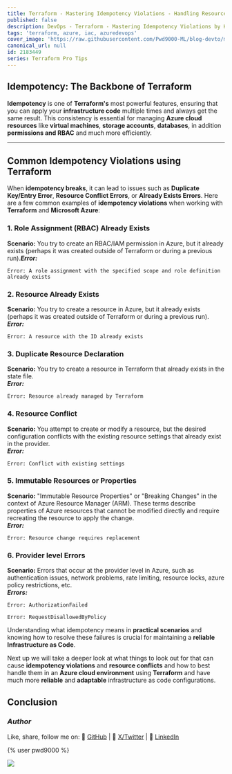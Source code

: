 ```yaml
---
title: Terraform - Mastering Idempotency Violations - Handling Resource Conflicts and Failures in Azure
published: false
description: DevOps - Terraform - Mastering Idempotency Violations by Handling Resource Conflicts and Failures in Azure
tags: 'terraform, azure, iac, azuredevops'
cover_image: 'https://raw.githubusercontent.com/Pwd9000-ML/blog-devto/main/posts/2025/DevOps-Terraform-Idempotency/assets/main-tf-tips.png'
canonical_url: null
id: 2183449
series: Terraform Pro Tips
---
```


## Idempotency: The Backbone of Terraform

**Idempotency** is one of **Terraform's** most powerful features, ensuring that you can apply your **infrastructure code** multiple times and always get the same result. This consistency is essential for managing **Azure cloud resources** like **virtual machines**, **storage accounts**, **databases**, in addition **permissions and RBAC** and much more efficiently.  

---

## Common Idempotency Violations using Terraform

When **idempotency breaks**, it can lead to issues such as **Duplicate Key/Entry Error**, **Resource Conflict Errors**, or **Already Exists Errors**. Here are a few common examples of **idempotency violations** when working with **Terraform** and **Microsoft Azure**:  

### 1. Role Assignment (RBAC) Already Exists

**Scenario:** You try to create an RBAC/IAM permission in Azure, but it already exists (perhaps it was created outside of Terraform or during a previous run).***Error:***  

  ```hcl
  Error: A role assignment with the specified scope and role definition already exists
  ```

### 2. Resource Already Exists

**Scenario:** You try to create a resource in Azure, but it already exists (perhaps it was created outside of Terraform or during a previous run).  
***Error:***  

  ```hcl
  Error: A resource with the ID already exists
  ```

### 3. Duplicate Resource Declaration

**Scenario:** You try to create a resource in Terraform that already exists in the state file.  
***Error:***  

  ```hcl
  Error: Resource already managed by Terraform
  ```

### 4. Resource Conflict

**Scenario:** You attempt to create or modify a resource, but the desired configuration conflicts with the existing resource settings that already exist in the provider.  
***Error:***  

  ```hcl
  Error: Conflict with existing settings
  ```

### 5. Immutable Resources or Properties

**Scenario:** "Immutable Resource Properties" or "Breaking Changes" in the context of Azure Resource Manager (ARM). These terms describe properties of Azure resources that cannot be modified directly and require recreating the resource to apply the change.  
***Error:***  

  ```hcl
  Error: Resource change requires replacement
  ```

### 6. Provider level Errors

**Scenario:** Errors that occur at the provider level in Azure, such as authentication issues, network problems, rate limiting, resource locks, azure policy restrictions, etc.  
***Errors:***  

  ```hcl
  Error: AuthorizationFailed
  ```

  ```hcl
  Error: RequestDisallowedByPolicy
  ```

Understanding what idempotency means in **practical scenarios** and knowing how to resolve these failures is crucial for maintaining a **reliable Infrastructure as Code**.

Next up we will take a deeper look at what things to look out for that can cause **idempotency violations** and **resource conflicts** and how to best handle them  in an **Azure cloud environment** using **Terraform** and have much more **reliable** and **adaptable** infrastructure as code configurations.  

## Conclusion

### _Author_

Like, share, follow me on: :octopus: [GitHub](https://github.com/Pwd9000-ML) | :penguin: [X/Twitter](https://x.com/pwd9000) | :space_invader: [LinkedIn](https://www.linkedin.com/in/marcel-l-61b0a96b/)

{% user pwd9000 %}

<a href="https://www.buymeacoffee.com/pwd9000"><img src="https://img.buymeacoffee.com/button-api/?text=Buy me a coffee&emoji=&slug=pwd9000&button_colour=FFDD00&font_colour=000000&font_family=Cookie&outline_colour=000000&coffee_colour=ffffff"></a>
